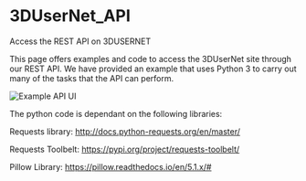 # 3DUserNet_API
Access the REST API on 3DUSERNET

This page offers examples and code to access the 3DUserNet site through our REST API. We have provided an example that uses Python 3 to carry out many of the tasks that the API can perform. 

![Example API UI](http://www.3dusernet.com/Docs/wiki/images/API/Register/API_AppExample.png)

The python code is dependant on the following libraries:

Requests library: http://docs.python-requests.org/en/master/

Requests Toolbelt: https://pypi.org/project/requests-toolbelt/

Pillow Library: https://pillow.readthedocs.io/en/5.1.x/#


